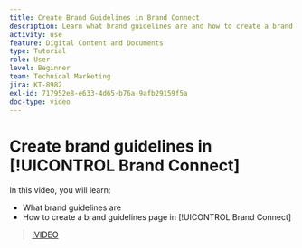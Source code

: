 ```yaml
---
title: Create Brand Guidelines in Brand Connect
description: Learn what brand guidelines are and how to create a brand guidelines page in Brand Connect for [!UICONTROL Workfront DAM].
activity: use
feature: Digital Content and Documents
type: Tutorial
role: User
level: Beginner
team: Technical Marketing
jira: KT-8982
exl-id: 717952e8-e633-4d65-b76a-9afb29159f5a
doc-type: video
---
```

# Create brand guidelines in [!UICONTROL Brand Connect]

In this video, you will learn:

* What brand guidelines are
* How to create a brand guidelines page in [!UICONTROL Brand Connect]

>[!VIDEO](https://video.tv.adobe.com/v/335244/?quality=12&learn=on&enablevpops)
